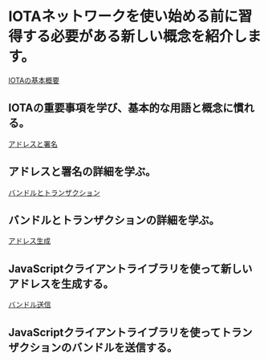 # IOTAネットワークを使い始める前に習得する必要がある新しい概念を紹介します。

[IOTAの基本概要](/0.1/introduction/overview.md)
## IOTAの重要事項を学び、基本的な用語と概念に慣れる。

[アドレスと署名](/0.1/concepts/addresses-and-signatures.md)
## アドレスと署名の詳細を学ぶ。

[バンドルとトランザクション](/0.1/concepts/bundles-and-transactions.md)
## バンドルとトランザクションの詳細を学ぶ。

[アドレス生成](/0.1/how-to-guides/create-an-address.md)
## JavaScriptクライアントライブラリを使って新しいアドレスを生成する。

[バンドル送信](/0.1/how-to-guides/send-bundle.md)
## JavaScriptクライアントライブラリを使ってトランザクションのバンドルを送信する。

<!-- # IOTA introduces new concepts that are essential to learn before you start using an IOTA network. -->
<!--  -->
<!-- [IOTA basics overview](/0.1/introduction/overview.md) -->
<!-- ## Learn the essentials of IOTA and become familiar with the basic terms and concepts -->
<!--  -->
<!-- [Addresses and signatures](/0.1/concepts/addresses-and-signatures.md) -->
<!-- ## Learn the details of addresses and signatures -->
<!--  -->
<!-- [Bundles and transactions](/0.1/concepts/bundles-and-transactions.md) -->
<!-- ## Learn the details of bundles and transactions -->
<!--  -->
<!-- [Create an address](/0.1/how-to-guides/create-an-address.md) -->
<!-- ## Use the JavaScript client library to create a new address -->
<!--  -->
<!-- [Send a bundle](/0.1/how-to-guides/send-bundle.md) -->
<!-- ## Use the JavaScript client library to send a bundle of transactions -->
